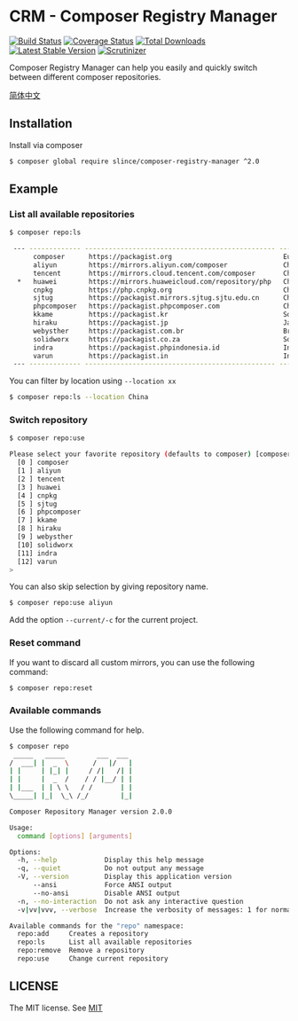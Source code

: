 # CRM - Composer Registry Manager

[![Build Status](https://img.shields.io/github/workflow/status/slince/composer-registry-manager/test?style=flat-square)](https://github.com/slince/composer-registry-manager/actions)
[![Coverage Status](https://img.shields.io/codecov/c/github/slince/composer-registry-manager.svg?style=flat-square)](https://codecov.io/github/slince/composer-registry-manager)
[![Total Downloads](https://img.shields.io/packagist/dt/slince/composer-registry-manager.svg?style=flat-square)](https://packagist.org/packages/slince/composer-registry-manager)
[![Latest Stable Version](https://img.shields.io/packagist/v/slince/composer-registry-manager.svg?style=flat-square&label=stable)](https://packagist.org/packages/slince/composer-registry-manager)
[![Scrutinizer](https://img.shields.io/scrutinizer/g/slince/composer-registry-manager.svg?style=flat-square)](https://scrutinizer-ci.com/g/slince/composer-registry-manager/?branch=master)

Composer Registry Manager can help you easily and quickly switch between different composer repositories.

[简体中文](./README-zh_CN.md)

## Installation

Install via composer

```bash
$ composer global require slince/composer-registry-manager ^2.0
```

## Example

### List all available repositories

```bash
$ composer repo:ls

 --- ------------- ------------------------------------------------ ------------------------------
      composer      https://packagist.org                            Europe, Canada and Singapore
      aliyun        https://mirrors.aliyun.com/composer              China
      tencent       https://mirrors.cloud.tencent.com/composer       China
  *   huawei        https://mirrors.huaweicloud.com/repository/php   China
      cnpkg         https://php.cnpkg.org                            China
      sjtug         https://packagist.mirrors.sjtug.sjtu.edu.cn      China
      phpcomposer   https://packagist.phpcomposer.com                China
      kkame         https://packagist.kr                             South Korea
      hiraku        https://packagist.jp                             Japan
      webysther     https://packagist.com.br                         Brazil
      solidworx     https://packagist.co.za                          South Africa
      indra         https://packagist.phpindonesia.id                Indonesia
      varun         https://packagist.in                             India
 --- ------------- ------------------------------------------------ ------------------------------
```

You can filter by location using `--location xx`

```bash
$ composer repo:ls --location China
```

### Switch repository

```bash
$ composer repo:use

Please select your favorite repository (defaults to composer) [composer]:
  [0 ] composer
  [1 ] aliyun
  [2 ] tencent
  [3 ] huawei
  [4 ] cnpkg
  [5 ] sjtug
  [6 ] phpcomposer
  [7 ] kkame
  [8 ] hiraku
  [9 ] webysther
  [10] solidworx
  [11] indra
  [12] varun
>
```
You can also skip selection by giving repository name.

```bash
$ composer repo:use aliyun
```
Add the option `--current/-c` for the current project.

### Reset command

If you want to discard all custom mirrors, you can use the following command:

```bash
$ composer repo:reset
```

### Available commands

Use the following command for help.

```bash
$ composer repo
 _____   _____        ___  ___
/  ___| |  _  \      /   |/   |
| |     | |_| |     / /|   /| |
| |     |  _  /    / / |__/ | |
| |___  | | \ \   / /       | |
\_____| |_|  \_\ /_/        |_|

Composer Repository Manager version 2.0.0

Usage:
  command [options] [arguments]

Options:
  -h, --help            Display this help message
  -q, --quiet           Do not output any message
  -V, --version         Display this application version
      --ansi            Force ANSI output
      --no-ansi         Disable ANSI output
  -n, --no-interaction  Do not ask any interactive question
  -v|vv|vvv, --verbose  Increase the verbosity of messages: 1 for normal output, 2 for more verbose output and 3 for debug

Available commands for the "repo" namespace:
  repo:add     Creates a repository
  repo:ls      List all available repositories
  repo:remove  Remove a repository
  repo:use     Change current repository
```

## LICENSE

The MIT license. See [MIT](https://opensource.org/licenses/MIT)
